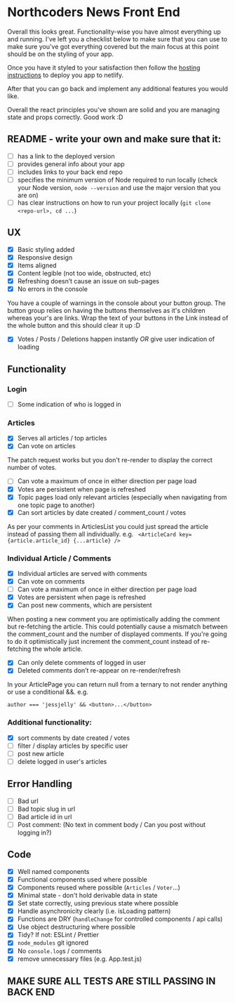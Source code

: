 # Northcoders News Front End

Overall this looks great. Functionality-wise you have almost everything up and running. I've left you a checklist below to make sure that you can use to make sure you've got everything covered but the main focus at this point should be on the styling of your app.

Once you have it styled to your satisfaction then follow the [hosting instructions](https://github.com/northcoders/fe-nc-news/blob/master/netlify-deployment.md) to deploy you app to netlify.

After that you can go back and implement any additional features you would like.

Overall the react principles you've shown are solid and you are managing state and props correctly. Good work :D

## README - write your own and make sure that it:

- [ ] has a link to the deployed version
- [ ] provides general info about your app
- [ ] includes links to your back end repo
- [ ] specifies the minimum version of Node required to run locally (check your Node version, `node --version` and use the major version that you are on)
- [ ] has clear instructions on how to run your project locally (`git clone <repo-url>, cd ...`)

## UX

- [x] Basic styling added
- [x] Responsive design
- [x] Items aligned
- [x] Content legible (not too wide, obstructed, etc)
- [x] Refreshing doesn’t cause an issue on sub-pages
- [x] No errors in the console

You have a couple of warnings in the console about your button group. The button group relies on having the buttons themselves as it's children whereas your's are links. Wrap the text of your buttons in the Link instead of the whole button and this should clear it up :D

- [x] Votes / Posts / Deletions happen instantly _OR_ give user indication of loading

## Functionality

### Login

- [ ] Some indication of who is logged in

### Articles

- [x] Serves all articles / top articles
- [x] Can vote on articles

The patch request works but you don't re-render to display the correct number of votes.

- [ ] Can vote a maximum of once in either direction per page load
- [x] Votes are persistent when page is refreshed
- [x] Topic pages load only relevant articles (especially when navigating from one topic page to another)
- [x] Can sort articles by date created / comment_count / votes

As per your comments in ArticlesList you could just spread the article instead of passing them all individually. e.g. ` <ArticleCard key={article.article_id} {...article} />`

### Individual Article / Comments

- [x] Individual articles are served with comments
- [x] Can vote on comments
- [ ] Can vote a maximum of once in either direction per page load
- [x] Votes are persistent when page is refreshed
- [x] Can post new comments, which are persistent

When posting a new comment you are optimistically adding the comment but re-fetching the article. This could potentially cause a mismatch between the comment_count and the number of displayed comments. If you're going to do it optimistically just increment the comment_count instead of re-fetching the whole article.

- [x] Can only delete comments of logged in user
- [x] Deleted comments don’t re-appear on re-render/refresh

In your ArticlePage you can return null from a ternary to not render anything or use a conditional &&. e.g.

`author === 'jessjelly' && <button>...</button>`

### Additional functionality:

- [x] sort comments by date created / votes
- [ ] filter / display articles by specific user
- [ ] post new article
- [ ] delete logged in user's articles

## Error Handling

- [ ] Bad url
- [ ] Bad topic slug in url
- [ ] Bad article id in url
- [ ] Post comment: (No text in comment body / Can you post without logging in?)

## Code

- [x] Well named components
- [x] Functional components used where possible
- [x] Components reused where possible (`Articles` / `Voter`...)
- [x] Minimal state - don't hold derivable data in state
- [x] Set state correctly, using previous state where possible
- [x] Handle asynchronicity clearly (i.e. isLoading pattern)
- [x] Functions are DRY (`handleChange` for controlled components / api calls)
- [x] Use object destructuring where possible
- [x] Tidy? If not: ESLint / Prettier
- [x] `node_modules` git ignored
- [x] No `console.log`s / comments
- [x] remove unnecessary files (e.g. App.test.js)

## MAKE SURE ALL TESTS ARE STILL PASSING IN BACK END
